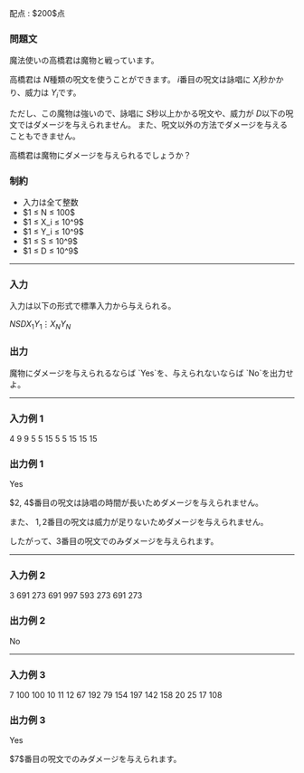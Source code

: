 
<div>

<span>

<span>

<p>
配点 : $200$点
</p>

<div>

<section>

### **問題文**

<p>
魔法使いの高橋君は魔物と戦っています。

高橋君は $N$種類の呪文を使うことができます。
$i$番目の呪文は詠唱に $X_i$秒かかり、威力は $Y_i$です。

ただし、この魔物は強いので、詠唱に $S$秒以上かかる呪文や、威力が $D$以下の呪文ではダメージを与えられません。
また、呪文以外の方法でダメージを与えることもできません。

高橋君は魔物にダメージを与えられるでしょうか？
</p>

</section>

</div>

<div>

<section>

### **制約**

<ul>

<li>
入力は全て整数
</li>

<li>
$1 ≤ N ≤ 100$
</li>

<li>
$1 ≤ X_i ≤ 10^9$
</li>

<li>
$1 ≤ Y_i ≤ 10^9$
</li>

<li>
$1 ≤ S ≤ 10^9$
</li>

<li>
$1 ≤ D ≤ 10^9$
</li>

</ul>

</section>

</div>

---

<div>

<div>

<section>

### **入力**

<p>
入力は以下の形式で標準入力から与えられる。
</p>

<div>

$N$$S$$D$$X_1$$Y_1$$\vdots$$X_N$$Y_N$
</div>

</section>

</div>

<div>

<section>

### **出力**

<p>
魔物にダメージを与えられるならば `Yes`を、与えられないならば `No`を出力せよ。
</p>

</section>

</div>

</div>

---

<div>

<section>

### **入力例 1**

<div>

4 9 9
5 5
15 5
5 15
15 15

</div>

</section>

</div>

<div>

<section>

### **出力例 1**

<div>

Yes

</div>

<p>
$2, 4$番目の呪文は詠唱の時間が長いためダメージを与えられません。

また、 $1, 2$番目の呪文は威力が足りないためダメージを与えられません。

したがって、$3$番目の呪文でのみダメージを与えられます。  
</p>

</section>

</div>

---

<div>

<section>

### **入力例 2**

<div>

3 691 273
691 997
593 273
691 273

</div>

</section>

</div>

<div>

<section>

### **出力例 2**

<div>

No

</div>

</section>

</div>

---

<div>

<section>

### **入力例 3**

<div>

7 100 100
10 11
12 67
192 79
154 197
142 158
20 25
17 108

</div>

</section>

</div>

<div>

<section>

### **出力例 3**

<div>

Yes

</div>

<p>
$7$番目の呪文でのみダメージを与えられます。
</p>

</section>

</div>

</span>

</span>

</div>
